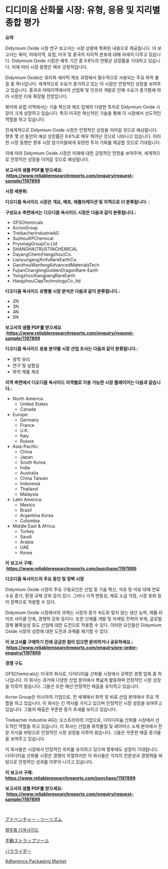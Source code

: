 <p><h1>디디미움 산화물 시장: 유형, 응용 및 지리별 종합 평가</h1></p><p><strong>요약</strong></p>
<p><p>Didymium Oxide 시장 연구 보고서는 시장 상황에 특화된 내용으로 제공됩니다. 이 보고서는 북미, 아태지역, 유럽, 미국 및 중국의 지리적 분포에 대해 자세히 다루고 있습니다. Didymium Oxide 시장은 예측 기간 중 9.6%의 연평균 성장률을 기대하고 있습니다. 이에 따라 시장 동향은 매우 긍정적입니다.</p><p>Didymium Oxide는 유리와 세라믹 제조 과정에서 필수적으로 사용되는 주요 화학 물질 중 하나입니다. 세계적으로 수요가 증가하고 있는 이 시장은 안정적인 성장을 보여주고 있습니다. 중국과 아태지역에서의 산업화 및 인프라 개발로 인해 수요가 증가함에 따라 시장은 더욱 확장될 전망입니다.</p><p>북미와 유럽 지역에서는 기술 혁신과 제조 업체의 다양한 투자로 Didymium Oxide 시장이 크게 성장하고 있습니다. 특히 미국은 혁신적인 기술을 통해 이 시장에서 선도적인 역할을 하고 있습니다.</p><p>전세계적으로 Didymium Oxide 시장은 안정적인 성장을 이어갈 것으로 예상됩니다. 향후 몇 년 동안의 예상 성장률은 9.6%로 매우 뛰어난 것으로 나타나고 있습니다. 이러한 시장 동향은 향후 시장 참가자들에게 유망한 투자 기회를 제공할 것으로 기대됩니다.</p><p>이에 따라 Didymium Oxide 시장은 미래에 대한 긍정적인 전망을 보여주며, 세계적으로 안정적인 성장을 이어갈 것으로 예상됩니다.</p></p>
<p><strong>보고서의 샘플 PDF를 받으세요: &nbsp;<a href="https://www.reliableresearchreports.com/enquiry/request-sample/1197899">https://www.reliableresearchreports.com/enquiry/request-sample/1197899</a></strong></p>
<p><strong>시장 세분화:</strong></p>
<p><strong> 디오디뮴 옥사이드 시장은 개요, 배포, 애플리케이션 및 지역으로 더 분류됩니다. :</strong></p>
<p><strong>구성요소 측면에서는 디오디뮴 옥사이드 시장은 다음과 같이 분류됩니다.:</strong></p>
<p><ul><li>GFSChemicals</li><li>AcronGroup</li><li>TreibacherIndustrieAG</li><li>SuzhouKPChemical</li><li>PrysmagGroupCo.Ltd</li><li>SHANGHAITRUSTINCHEMICAL</li><li>DayangChem(Hangzhou)Co.</li><li>LianyungangXinfuRareEarthCo.</li><li>GanzhouWanfengAdvancedMaterialsTech</li><li>FujianChangtingGoldenDragonRare-Earth</li><li>YongzhouXiangjiangRareEarth</li><li>HangzhouClapTechnologyCo.,ltd</li></ul></p>
<p><strong> 디오디뮴 옥사이드 유형별 시장 분석은 다음과 같이 분류됩니다.:</strong></p>
<p><ul><li>2N</li><li>3N</li><li>4N</li><li>5N</li></ul></p>
<p><strong>보고서의 샘플 PDF를 받으세요 :<a href="https://www.reliableresearchreports.com/enquiry/request-sample/1197899">https://www.reliableresearchreports.com/enquiry/request-sample/1197899</a></strong></p>
<p><strong> 디오디뮴 옥사이드 응용 분야별 시장 산업 조사는 다음과 같이 분류됩니다.:</strong></p>
<p><ul><li>광학 유리</li><li>연구 및 실험실</li><li>화학 제품 제조</li></ul></p>
<p><strong>지역 측면에서 디오디뮴 옥사이드 지역별로 이용 가능한 시장 플레이어는 다음과 같습니다.:</strong></p>
<p><ul>
    <li>
        North America:
        <ul>
            <li>United States</li>
            <li>Canada</li>
        </ul>
    </li>
    <li>
        Europe:
        <ul>
            <li>Germany</li>
            <li>France</li>
            <li>U.K.</li>
            <li>Italy</li>
            <li>Russia</li>
        </ul>
    </li>
    <li>
        Asia-Pacific:
        <ul>
            <li>China</li>
            <li>Japan</li>
            <li>South Korea</li>
            <li>India</li>
            <li>Australia</li>
            <li>China Taiwan</li>
            <li>Indonesia</li>
            <li>Thailand</li>
            <li>Malaysia</li>
        </ul>
    </li>
    <li>
        Latin America:
        <ul>
            <li>Mexico</li>
            <li>Brazil</li>
            <li>Argentina Korea</li>
            <li>Colombia</li>
        </ul>
    </li>
    <li>
        Middle East & Africa:
        <ul>
            <li>Turkey</li>
            <li>Saudi</li>
            <li>Arabia</li>
            <li>UAE</li>
            <li>Korea</li>
        </ul>
    </li>
    </ul></p>
<p><strong>이 보고서 구매: &nbsp;<a href="https://www.reliableresearchreports.com/purchase/1197899">https://www.reliableresearchreports.com/purchase/1197899</a></strong></p>
<p><strong>디오디뮴 옥사이드의 주요 동인 및 장벽 시장</strong></p>
<p><p>Didymium Oxide 시장의 주요 구동요인은 산업 및 기술 혁신, 석유 및 석유 대체 연료 수요 증가, 환경 규제 강화 등이 있다. 그러나 가격 변동성, 재료 소급 걱정, 시장 포화 등이 장벽으로 작용할 수 있다.</p><p>Didymium Oxide 시장에서의 과제는 시장의 증가 속도와 맞지 않는 생산 능력, 제품 라이프 사이클 단축, 경쟁력 강화 등이다. 또한 신제품 개발 및 마케팅 전략의 부재, 글로벌 경제 불확실성 등도 산업에 대한 도전으로 작용할 수 있다. 이러한 요인들은 Didymium Oxide 시장의 성장에 대한 도전과 과제를 제기할 수 있다.</p></p>
<p><strong>이 보고서를 구매하기 전에 궁금한 점이 있으면 문의하거나 공유하세요.: &nbsp;<a href="https://www.reliableresearchreports.com/enquiry/pre-order-enquiry/1197899">https://www.reliableresearchreports.com/enquiry/pre-order-enquiry/1197899</a></strong></p>
<p><strong>경쟁 구도</strong></p>
<p><p>GFSChemicals는 미국의 회사로, 다이디미움 산화물 시장에서 강력한 경쟁 업체 중 하나입니다. 이 회사는 과거에 다양한 산업 분야에서 폭넓게 활동하며 안정적인 시장 성장을 이루어 왔습니다. 그들은 또한 매년 안정적인 매출을 유지하고 있습니다.</p><p>Acron Group은 러시아의 기업으로, 전 세계에서 화학 및 비료 산업 분야에서 주요 역할을 하고 있습니다. 이 회사는 긴 역사를 가지고 있으며 안정적인 시장 성장을 보여주고 있습니다. 그들의 매출은 꾸준한 증가 추세를 보이고 있습니다.</p><p>Treibacher Industrie AG는 오스트리아의 기업으로, 다이디미움 산화물 시장에서 선도적인 역할을 하고 있습니다. 이 회사는 산업용 화학물질 및 레어어스 소재 분야에서 전문 지식을 바탕으로 안정적인 시장 성장을 이루어 왔습니다. 그들은 꾸준한 매출 증가율을 보여주고 있습니다.</p><p>이 회사들은 시장에서 안정적인 위치를 유지하고 있으며 향후에도 성장이 기대됩니다. 다이디미움 산화물 시장은 경쟁이 치열하지만 이 회사들은 각자의 전문성과 경쟁력을 바탕으로 안정적인 성과를 이루어 나가고 있습니다.</p></p>
<p><strong>이 보고서 구매: &nbsp; <a href="https://www.reliableresearchreports.com/purchase/1197899">https://www.reliableresearchreports.com/purchase/1197899</a></strong></p>
<p><strong>보고서의 샘플 PDF를 받으세요: &nbsp;<a href="https://www.reliableresearchreports.com/enquiry/request-sample/1197899">https://www.reliableresearchreports.com/enquiry/request-sample/1197899</a></strong><strong></strong></p>
<p>&nbsp;</p>
<p><p><a href="https://github.com/joaejkdzgyljvo6/Market-Research-Report-List-1/blob/main/47908493919.md">アドベンチャー・ツーリズム</a></p><p><a href="https://github.com/vsap75a286l/Market-Research-Report-List-1/blob/main/15211603522.md">텔루륨 디옥사이드</a></p><p><a href="https://github.com/ppmazlotr77499/Market-Research-Report-List-1/blob/main/81520313918.md">手動ストラップツール</a></p><p><a href="https://medium.com/@kaydenjohns1964/%E3%83%9C%E3%82%A6%E3%83%A9%E3%82%A4%E3%83%80%E3%83%BC%E3%81%AE%E5%B8%82%E5%A0%B4%E8%A6%8F%E6%A8%A1-%E5%B8%82%E5%A0%B4%E5%8B%95%E5%90%91%E3%81%A8%E5%B8%82%E5%A0%B4%E4%BA%88%E6%B8%AC-2024%E5%B9%B4%E3%81%8B%E3%82%892031%E5%B9%B4-61075d9cf7c7">バウライダー</a></p><p><a href="https://github.com/GroverBarry/Market-Research-Report-List-4/blob/main/adherence-packaging-market.md">Adherence Packaging Market</a></p></p>